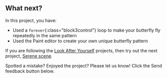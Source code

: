 ## What next?

In this project, you have:
+ Used a `forever`{:class="block3control"} loop to make your butterfly fly repeatedly in the same pattern
+ Used the Paint editor to create your own unique butterfly pattern

If you are following the [Look After Yourself](https://projects.raspberrypi.org/en/pathways/look-after-yourself) projects, then try out the next project, [Serene scene](https://projects.raspberrypi.org/en/projects/serene-scene).

Spotted a mistake? Enjoyed the project? Please let us know! Click the Send feedback button below.
